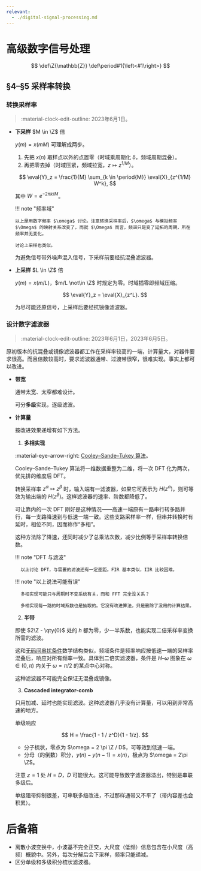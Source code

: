 ```yaml
---
relevant:
  - ./digital-signal-processing.md
---
```


# 高级数字信号处理

$$
\def\Z{\mathbb{Z}}
\def\period#1{\left<#1\right>}
$$

## §4–§5 采样率转换

### 转换采样率

> :material-clock-edit-outline: 2023年6月1日。

- **下采样** $M \in \Z$ 倍

  $y(m) = x(mM)$ 可理解成两步。
  
  1. 先把 $x(n)$ 取样点以外的点置零（时域乘周期化 $\delta$，频域周期混叠）。
  2. 再把零去掉（时域压紧，频域拉宽，$z \mapsto z^{1/M}$）。

  $$
  \eval{Y}_z = \frac{1}{M} \sum_{k \in \period{M}} \eval{X}_{z^{1/M} W^k},
  $$

  其中 $W = e^{-2\pi k / M}$。

  !!! note "频率域"

      以上是用数字频率 $\omega$ 讨论。注意转换采样率后，$\omega$ 与模拟频率 $\Omega$ 的映射关系改变了，而就 $\Omega$ 而言，频谱只是变了延拓的周期，所在频率并无变化。

      讨论上采样也类似。

  为避免信号带外噪声混入信号，下采样前要经抗混叠滤波器。

- **上采样** $L \in \Z$ 倍

  $y(m) = x(m/L)$，$m/L \not\in \Z$ 时规定为零。时域插零即频域压缩。

  $$
  \eval{Y}_z = \eval{X}_{z^L}.
  $$

  为尽可能还原信号，上采样后要经抗镜像滤波器。

### 设计数字滤波器

> :material-clock-edit-outline: 2023年6月1日，2023年6月5日。

原初版本的抗混叠或镜像滤波器都工作在采样率较高的一端，计算量大，对器件要求很高。而且倍数较高时，要求滤波器通带、过渡带很窄，很难实现。事实上都可以改进。

- **带宽**

  通带太宽、太窄都难设计。

  可分**多级**实现，逐级滤波。

- **计算量**

  按改进效果递增有如下方法。

  1. **多相实现**

    :material-eye-arrow-right: [Cooley–Sande–Tukey 算法](./digital-signal-processing.md#CooleySandeTukey-算法)。

    Cooley–Sande–Tukey 算法将一维数据重整为二维，将一次 DFT 化为两次，优先排的维度后 DFT。

    转换采样率 $z^\alpha \mapsto z^\beta$ 时，输入端有一滤波器，如果它可表示为 $H(z^\alpha)$，则可等效为输出端的 $H(z^\beta)$。这样滤波器的速率、阶数都降低了。

    可让靠内的一次 DFT 刚好是这种情况——高速一端原有一路串行转多路并行，每一支路降速到与低速一端一致。这些支路采样率一样，但串并转换时有延时，相位不同，因而称作“多相”。

    这种方法除了降速，还同时减少了总乘法次数，减少比例等于采样率转换倍数。

    !!! note "DFT 与滤波"

        以上讨论 DFT，与需要的滤波还有一定差距。FIR 基本类似，IIR 比较困难。

    !!! note "以上说法可能有误"

        多相实现可能只与周期时不变系统有关，而和 FFT 完全没关系？

        多相实现每一路的时域系数也是抽取的。它没有改进算法，只是删除了没用的计算结果。

  2. **半带**

    即使 $2\Z - \qty{0}$ 处的 $h$ 都为零，少一半系数，也能实现二倍采样率变换所需的滤波。

    这和[无码间串扰条件](./digital-communication.md#码间串扰)数学结构类似，频域条件是频率响应按低速一端的采样率混叠后，响应对所有频率一致。具体到二倍实滤波器，条件是 $H$–$\omega$ 图象在 $\omega \in (0, \pi)$ 内关于 $\omega = \pi/2$ 的某点中心对称。

    这种滤波器不可能完全保证无混叠或镜像。

  3. **Cascaded integrator-comb**

    只用加减、延时也能实现滤波。这种滤波器几乎没有计算量，可以用到非常高速的地方。

    单级响应

    $$
    H = \frac{1 - 1 / z^D}{1 - 1/z}.
    $$

    - 分子梳状，零点为 $\omega = 2 \pi \Z / D$，可等效到低速一端。
    - 分母（的倒数）积分，$y(n) - y(n-1) = x(n)$，极点为 $\omega = 2\pi \Z$。

    注意 $z = 1$ 处 $H = D$，$D$ 可能很大。这可能导致数字滤波器溢出，特别是串联多级后。

    单级阻带抑制很差，可串联多级改进，不过那样通带又不平了（带内容差也会积累）。

# 后备箱

- 离散小波变换中，小波基不完全正交，大尺度（低频）信息包含在小尺度（高频）概貌中。另外，每次分解后会下采样，频率只能递减。
- 区分单级和多级积分梳状滤波器。
